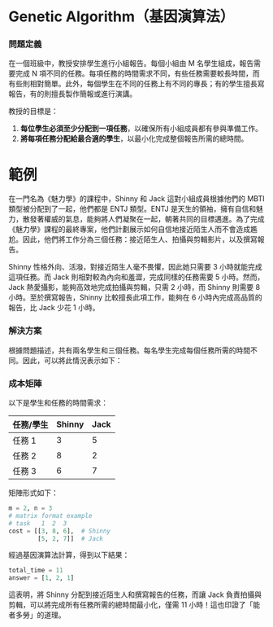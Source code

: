 # Genetic Algorithm（基因演算法）
### 問題定義

在一個班級中，教授安排學生進行小組報告。每個小組由 M 名學生組成，報告需要完成 N 項不同的任務。每項任務的時間需求不同，有些任務需要較長時間，而有些則相對簡單。此外，每個學生在不同的任務上有不同的專長；有的學生擅長寫報告，有的則擅長製作簡報或進行演講。

教授的目標是：
1. **每位學生必須至少分配到一項任務**，以確保所有小組成員都有參與準備工作。
2. **將每項任務分配給最合適的學生**，以最小化完成整個報告所需的總時間。

# 範例

在一門名為《魅力學》的課程中，Shinny 和 Jack 這對小組成員根據他們的 MBTI 類型被分配到了一起，他們都是 ENTJ 類型。ENTJ 是天生的領袖，擁有自信和魅力，散發著權威的氣息，能夠將人們凝聚在一起，朝著共同的目標邁進。為了完成《魅力學》課程的最終專案，他們計劃展示如何自信地接近陌生人而不會造成尷尬。因此，他們將工作分為三個任務：接近陌生人、拍攝與剪輯影片，以及撰寫報告。

Shinny 性格外向、活潑，對接近陌生人毫不畏懼，因此她只需要 3 小時就能完成這項任務。而 Jack 則相對較為內向和羞澀，完成同樣的任務需要 5 小時。然而，Jack 熱愛攝影，能夠高效地完成拍攝與剪輯，只需 2 小時，而 Shinny 則需要 8 小時。至於撰寫報告，Shinny 比較擅長此項工作，能夠在 6 小時內完成高品質的報告，比 Jack 少花 1 小時。

### 解決方案

根據問題描述，共有兩名學生和三個任務。每名學生完成每個任務所需的時間不同。因此，可以將此情況表示如下：

### 成本矩陣

以下是學生和任務的時間需求：

| 任務/學生 | Shinny | Jack |
|-----------|--------|------|
| 任務 1    | 3      | 5    |
| 任務 2    | 8      | 2    |
| 任務 3    | 6      | 7    |

矩陣形式如下：

```python
m = 2, n = 3
# matrix format example
# task   1  2  3
cost = [[3, 8, 6],  # Shinny
        [5, 2, 7]]  # Jack
```

經過基因演算法計算，得到以下結果：

```python
total_time = 11
answer = [1, 2, 1]
```

這表明，將 Shinny 分配到接近陌生人和撰寫報告的任務，而讓 Jack 負責拍攝與剪輯，可以將完成所有任務所需的總時間最小化，僅需 11 小時！這也印證了「能者多勞」的道理。
